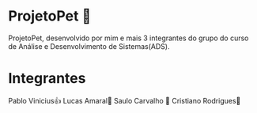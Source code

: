 # ProjetoPet 🐶
ProjetoPet, desenvolvido por mim e mais 3 integrantes do grupo do curso de Análise e Desenvolvimento de Sistemas(ADS).
# Integrantes
Pablo Vinicius👍
Lucas Amaral🤟
Saulo Carvalho 🖕
Cristiano Rodrigues🖖
